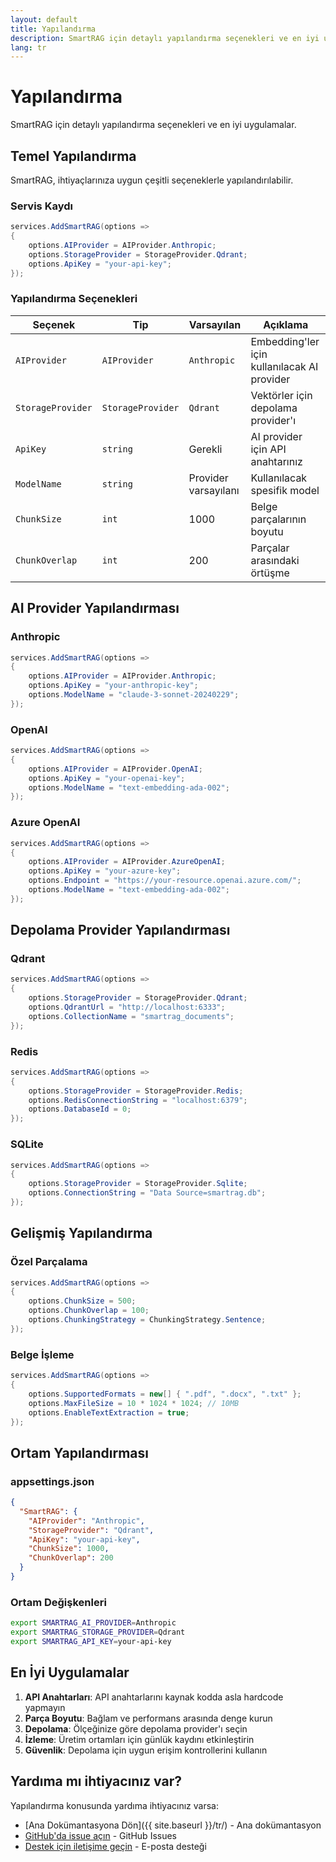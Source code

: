 ```yaml
---
layout: default
title: Yapılandırma
description: SmartRAG için detaylı yapılandırma seçenekleri ve en iyi uygulamalar
lang: tr
---
```


# Yapılandırma

SmartRAG için detaylı yapılandırma seçenekleri ve en iyi uygulamalar.

## Temel Yapılandırma

SmartRAG, ihtiyaçlarınıza uygun çeşitli seçeneklerle yapılandırılabilir.

### Servis Kaydı

```csharp
services.AddSmartRAG(options =>
{
    options.AIProvider = AIProvider.Anthropic;
    options.StorageProvider = StorageProvider.Qdrant;
    options.ApiKey = "your-api-key";
});
```

### Yapılandırma Seçenekleri

| Seçenek | Tip | Varsayılan | Açıklama |
|---------|-----|------------|----------|
| `AIProvider` | `AIProvider` | `Anthropic` | Embedding'ler için kullanılacak AI provider |
| `StorageProvider` | `StorageProvider` | `Qdrant` | Vektörler için depolama provider'ı |
| `ApiKey` | `string` | Gerekli | AI provider için API anahtarınız |
| `ModelName` | `string` | Provider varsayılanı | Kullanılacak spesifik model |
| `ChunkSize` | `int` | 1000 | Belge parçalarının boyutu |
| `ChunkOverlap` | `int` | 200 | Parçalar arasındaki örtüşme |

## AI Provider Yapılandırması

### Anthropic

```csharp
services.AddSmartRAG(options =>
{
    options.AIProvider = AIProvider.Anthropic;
    options.ApiKey = "your-anthropic-key";
    options.ModelName = "claude-3-sonnet-20240229";
});
```

### OpenAI

```csharp
services.AddSmartRAG(options =>
{
    options.AIProvider = AIProvider.OpenAI;
    options.ApiKey = "your-openai-key";
    options.ModelName = "text-embedding-ada-002";
});
```

### Azure OpenAI

```csharp
services.AddSmartRAG(options =>
{
    options.AIProvider = AIProvider.AzureOpenAI;
    options.ApiKey = "your-azure-key";
    options.Endpoint = "https://your-resource.openai.azure.com/";
    options.ModelName = "text-embedding-ada-002";
});
```

## Depolama Provider Yapılandırması

### Qdrant

```csharp
services.AddSmartRAG(options =>
{
    options.StorageProvider = StorageProvider.Qdrant;
    options.QdrantUrl = "http://localhost:6333";
    options.CollectionName = "smartrag_documents";
});
```

### Redis

```csharp
services.AddSmartRAG(options =>
{
    options.StorageProvider = StorageProvider.Redis;
    options.RedisConnectionString = "localhost:6379";
    options.DatabaseId = 0;
});
```

### SQLite

```csharp
services.AddSmartRAG(options =>
{
    options.StorageProvider = StorageProvider.Sqlite;
    options.ConnectionString = "Data Source=smartrag.db";
});
```

## Gelişmiş Yapılandırma

### Özel Parçalama

```csharp
services.AddSmartRAG(options =>
{
    options.ChunkSize = 500;
    options.ChunkOverlap = 100;
    options.ChunkingStrategy = ChunkingStrategy.Sentence;
});
```

### Belge İşleme

```csharp
services.AddSmartRAG(options =>
{
    options.SupportedFormats = new[] { ".pdf", ".docx", ".txt" };
    options.MaxFileSize = 10 * 1024 * 1024; // 10MB
    options.EnableTextExtraction = true;
});
```

## Ortam Yapılandırması

### appsettings.json

```json
{
  "SmartRAG": {
    "AIProvider": "Anthropic",
    "StorageProvider": "Qdrant",
    "ApiKey": "your-api-key",
    "ChunkSize": 1000,
    "ChunkOverlap": 200
  }
}
```

### Ortam Değişkenleri

```bash
export SMARTRAG_AI_PROVIDER=Anthropic
export SMARTRAG_STORAGE_PROVIDER=Qdrant
export SMARTRAG_API_KEY=your-api-key
```

## En İyi Uygulamalar

1. **API Anahtarları**: API anahtarlarını kaynak kodda asla hardcode yapmayın
2. **Parça Boyutu**: Bağlam ve performans arasında denge kurun
3. **Depolama**: Ölçeğinize göre depolama provider'ı seçin
4. **İzleme**: Üretim ortamları için günlük kaydını etkinleştirin
5. **Güvenlik**: Depolama için uygun erişim kontrollerini kullanın

## Yardıma mı ihtiyacınız var?

Yapılandırma konusunda yardıma ihtiyacınız varsa:

- [Ana Dokümantasyona Dön]({{ site.baseurl }}/tr/) - Ana dokümantasyon
- [GitHub'da issue açın](https://github.com/byerlikaya/SmartRAG/issues) - GitHub Issues
- [Destek için iletişime geçin](mailto:b.yerlikaya@outlook.com) - E-posta desteği

